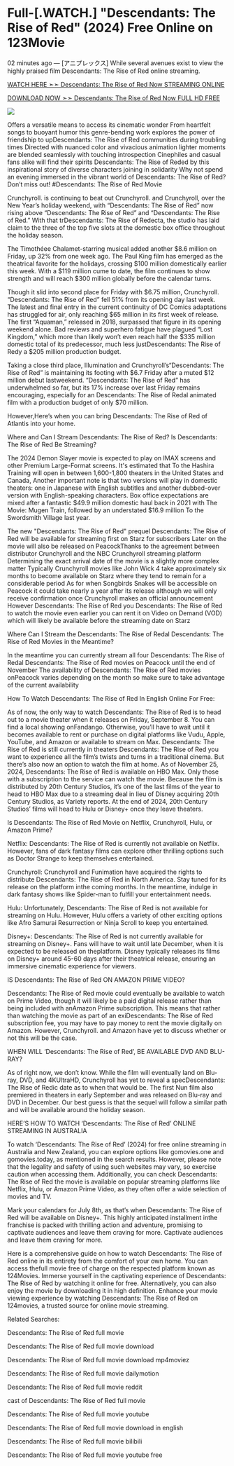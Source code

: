 # Full-[.WATCH.] "Descendants: The Rise of Red" (2024) Free Online on 123Movie

02 minutes ago — [アニプレックス] While several avenues exist to view the highly praised film Descendants: The Rise of Red online streaming.

<a href="https://moviezee.me/movie/974262/descendants-the-rise-of-red.html">WATCH HERE ➣➣ Descendants: The Rise of Red Now STREAMING ONLINE</a>

<a href="https://moviezee.me/movie/974262/descendants-the-rise-of-red.html">DOWNLOAD NOW ➣➣ Descendants: The Rise of Red Now FULL HD FREE</a>

<a href='https://moviezee.me/movie/974262/descendants-the-rise-of-red.html' title='PLAY NOW'><img src='https://camo.githubusercontent.com/7f6f88830ea72d49540cad466f7218e4623560163f263a8577ac8297d75fe095/68747470733a2f2f7777772e746563686d65686f772e636f6d2f77702d636f6e74656e742f75706c6f6164732f323032342f30332f72676273727465672e676966' /></a>


Offers a versatile means to access its cinematic wonder From heartfelt songs to buoyant humor this genre-bending work explores the power of friendship to upDescendants: The Rise of Red communities during troubling times Directed with nuanced color and vivacious animation lighter moments are blended seamlessly with touching introspection Cinephiles and casual fans alike will find their spirits Descendants: The Rise of Reded by this inspirational story of diverse characters joining in solidarity Why not spend an evening immersed in the vibrant world of Descendants: The Rise of Red? Don’t miss out! #Descendants: The Rise of Red Movie

Crunchyroll. is continuing to beat out Crunchyroll. and Crunchyroll, over the New Year’s holiday weekend, with “Descendants: The Rise of Red” now rising above “Descendants: The Rise of Red” and “Descendants: The Rise of Red.” With that trDescendants: The Rise of Redecta, the studio has laid claim to the three of the top five slots at the domestic box office throughout the holiday season.

The Timothéee Chalamet-starring musical added another $8.6 million on Friday, up 32% from one week ago. The Paul King film has emerged as the theatrical favorite for the holidays, crossing $100 million domestically earlier this week. With a $119 million cume to date, the film continues to show strength and will reach $300 million globally before the calendar turns.

Though it slid into second place for Friday with $6.75 million, Crunchyroll. “Descendants: The Rise of Red” fell 51% from its opening day last week. The latest and final entry in the current continuity of DC Comics adaptations has struggled for air, only reaching $65 million in its first week of release. The first “Aquaman,” released in 2018, surpassed that figure in its opening weekend alone. Bad reviews and superhero fatigue have plagued “Lost Kingdom,” which more than likely won’t even reach half the $335 million domestic total of its predecessor, much less justDescendants: The Rise of Redy a $205 million production budget.

Taking a close third place, Illumination and Crunchyroll’s“Descendants: The Rise of Red” is maintaining its footing with $6.7 Friday after a muted $12 million debut lastweekend. “Descendants: The Rise of Red” has underwhelmed so far, but its 17% increase over last Friday remains encouraging, especially for an Descendants: The Rise of Redal animated film with a production budget of only $70 million.

However,Here’s when you can bring Descendants: The Rise of Red of Atlantis into your home.

Where and Can I Stream Descendants: The Rise of Red? Is Descendants: The Rise of Red Be Streaming?

The 2024 Demon Slayer movie is expected to play on IMAX screens and other Premium Large-Format screens. It's estimated that To the Hashira Training will open in between 1,600-1,800 theaters in the United States and Canada, Another important note is that two versions will play in domestic theaters: one in Japanese with English subtitles and another dubbed-over version with English-speaking characters. Box office expectations are mixed after a fantastic $49.9 million domestic haul back in 2021 with The Movie: Mugen Train, followed by an understated $16.9 million To the Swordsmith Village last year.

The new "Descendants: The Rise of Red" prequel Descendants: The Rise of Red will be available for streaming first on Starz for subscribers Later on the movie will also be released on PeacockThanks to the agreement between distributor Crunchyroll and the NBC Crunchyroll streaming platform Determining the exact arrival date of the movie is a slightly more complex matter Typically Crunchyroll movies like John Wick 4 take approximately six months to become available on Starz where they tend to remain for a considerable period As for when Songbirds Snakes will be accessible on Peacock it could take nearly a year after its release although we will only receive confirmation once Crunchyroll makes an official announcement However Descendants: The Rise of Red you Descendants: The Rise of Red to watch the movie even earlier you can rent it on Video on Demand (VOD) which will likely be available before the streaming date on Starz

Where Can I Stream the Descendants: The Rise of Redal Descendants: The Rise of Red Movies in the Meantime?

In the meantime you can currently stream all four Descendants: The Rise of Redal Descendants: The Rise of Red movies on Peacock until the end of November The availability of Descendants: The Rise of Red movies onPeacock varies depending on the month so make sure to take advantage of the current availability

How To Watch Descendants: The Rise of Red In English Online For Free:

As of now, the only way to watch Descendants: The Rise of Red is to head out to a movie theater when it releases on Friday, September 8. You can find a local showing onFandango. Otherwise, you’ll have to wait until it becomes available to rent or purchase on digital platforms like Vudu, Apple, YouTube, and Amazon or available to stream on Max. Descendants: The Rise of Red is still currently in theaters Descendants: The Rise of Red you want to experience all the film’s twists and turns in a traditional cinema. But there’s also now an option to watch the film at home. As of November 25, 2024, Descendants: The Rise of Red is available on HBO Max. Only those with a subscription to the service can watch the movie. Because the film is distributed by 20th Century Studios, it’s one of the last films of the year to head to HBO Max due to a streaming deal in lieu of Disney acquiring 20th Century Studios, as Variety reports. At the end of 2024, 20th Century Studios’ films will head to Hulu or Disney+ once they leave theaters.

Is Descendants: The Rise of Red Movie on Netflix, Crunchyroll, Hulu, or Amazon Prime?

Netflix: Descendants: The Rise of Red is currently not available on Netflix. However, fans of dark fantasy films can explore other thrilling options such as Doctor Strange to keep themselves entertained.

Crunchyroll: Crunchyroll and Funimation have acquired the rights to distribute Descendants: The Rise of Red in North America. Stay tuned for its release on the platform inthe coming months. In the meantime, indulge in dark fantasy shows like Spider-man to fulfill your entertainment needs.

Hulu: Unfortunately, Descendants: The Rise of Red is not available for streaming on Hulu. However, Hulu offers a variety of other exciting options like Afro Samurai Resurrection or Ninja Scroll to keep you entertained.

Disney+: Descendants: The Rise of Red is not currently available for streaming on Disney+. Fans will have to wait until late December, when it is expected to be released on theplatform. Disney typically releases its films on Disney+ around 45-60 days after their theatrical release, ensuring an immersive cinematic experience for viewers.

IS Descendants: The Rise of Red ON AMAZON PRIME VIDEO?

Descendants: The Rise of Red movie could eventually be available to watch on Prime Video, though it will likely be a paid digital release rather than being included with anAmazon Prime subscription. This means that rather than watching the movie as part of an exiDescendants: The Rise of Red subscription fee, you may have to pay money to rent the movie digitally on Amazon. However, Crunchyroll. and Amazon have yet to discuss whether or not this will be the case.

WHEN WILL ‘Descendants: The Rise of Red’, BE AVAILABLE DVD AND BLU-RAY?

As of right now, we don’t know. While the film will eventually land on Blu-ray, DVD, and 4KUltraHD, Crunchyroll has yet to reveal a specDescendants: The Rise of Redic date as to when that would be. The first Nun film also premiered in theaters in early September and was released on Blu-ray and DVD in December. Our best guess is that the sequel will follow a similar path and will be available around the holiday season.

HERE’S HOW TO WATCH ‘Descendants: The Rise of Red’ ONLINE STREAMING IN AUSTRALIA

To watch ‘Descendants: The Rise of Red’ (2024) for free online streaming in Australia and New Zealand, you can explore options like gomovies.one and gomovies.today, as mentioned in the search results. However, please note that the legality and safety of using such websites may vary, so exercise caution when accessing them. Additionally, you can check Descendants: The Rise of Red the movie is available on popular streaming platforms like Netflix, Hulu, or Amazon Prime Video, as they often offer a wide selection of movies and TV.

Mark your calendars for July 8th, as that’s when Descendants: The Rise of Red will be available on Disney+. This highly anticipated installment inthe franchise is packed with thrilling action and adventure, promising to captivate audiences and leave them craving for more. Captivate audiences and leave them craving for more.

Here is a comprehensive guide on how to watch Descendants: The Rise of Red online in its entirety from the comfort of your own home. You can access thefull movie free of charge on the respected platform known as 124Movies. Immerse yourself in the captivating experience of Descendants: The Rise of Red by watching it online for free. Alternatively, you can also enjoy the movie by downloading it in high definition. Enhance your movie viewing experience by watching Descendants: The Rise of Red on 124movies, a trusted source for online movie streaming.

Related Searches:

Descendants: The Rise of Red full movie

Descendants: The Rise of Red full movie download

Descendants: The Rise of Red full movie download mp4moviez

Descendants: The Rise of Red full movie dailymotion

Descendants: The Rise of Red full movie reddit

cast of Descendants: The Rise of Red full movie

Descendants: The Rise of Red full movie youtube

Descendants: The Rise of Red full movie download in english

Descendants: The Rise of Red full movie bilibili

Descendants: The Rise of Red full movie youtube free

